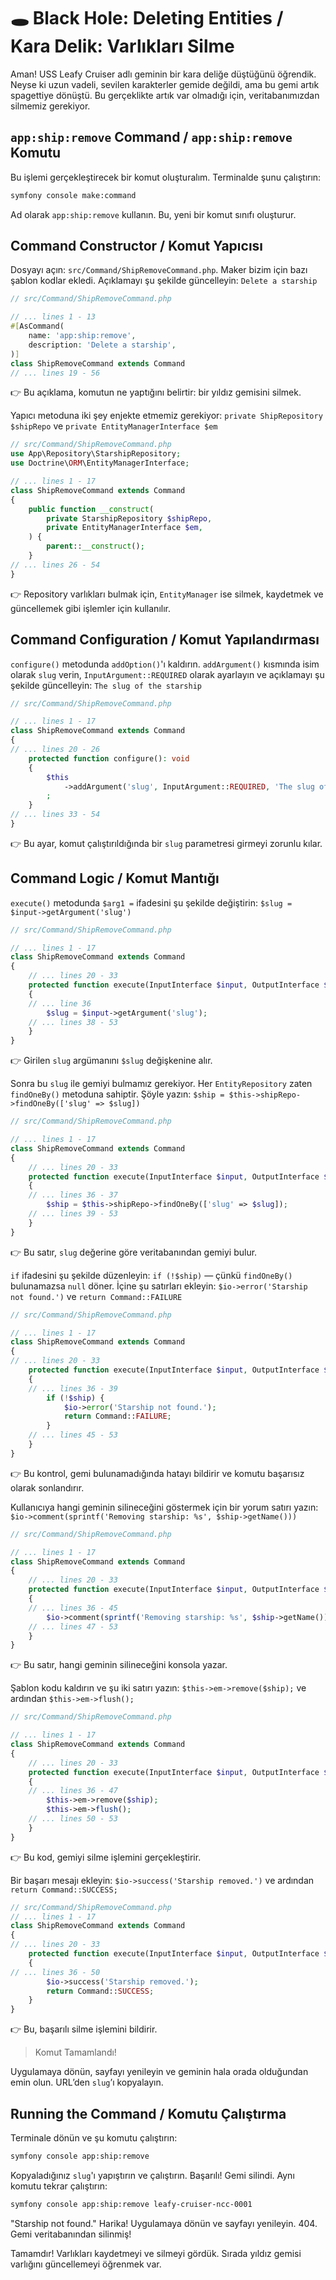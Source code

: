 # 🕳️ Black Hole: Deleting Entities / Kara Delik: Varlıkları Silme

Aman! USS Leafy Cruiser adlı geminin bir kara deliğe düştüğünü öğrendik. Neyse ki uzun vadeli, sevilen karakterler gemide değildi, ama bu gemi artık spagettiye dönüştü. Bu gerçeklikte artık var olmadığı için, veritabanımızdan silmemiz gerekiyor.

## `app:ship:remove` Command / `app:ship:remove` Komutu

Bu işlemi gerçekleştirecek bir komut oluşturalım. Terminalde şunu çalıştırın:

```bash
symfony console make:command
```

Ad olarak `app:ship:remove` kullanın. Bu, yeni bir komut sınıfı oluşturur.

## Command Constructor / Komut Yapıcısı

Dosyayı açın: `src/Command/ShipRemoveCommand.php`. Maker bizim için bazı şablon kodlar ekledi. Açıklamayı şu şekilde güncelleyin: `Delete a starship`

```php
// src/Command/ShipRemoveCommand.php

// ... lines 1 - 13
#[AsCommand(
    name: 'app:ship:remove',
    description: 'Delete a starship',
)]
class ShipRemoveCommand extends Command
// ... lines 19 - 56
```

👉 Bu açıklama, komutun ne yaptığını belirtir: bir yıldız gemisini silmek.

Yapıcı metoduna iki şey enjekte etmemiz gerekiyor: `private ShipRepository $shipRepo` ve `private EntityManagerInterface $em`

```php
// src/Command/ShipRemoveCommand.php
use App\Repository\StarshipRepository;
use Doctrine\ORM\EntityManagerInterface;

// ... lines 1 - 17
class ShipRemoveCommand extends Command
{
    public function __construct(
        private StarshipRepository $shipRepo,
        private EntityManagerInterface $em,
    ) {
        parent::__construct();
    }
// ... lines 26 - 54
}
```

👉 Repository varlıkları bulmak için, `EntityManager` ise silmek, kaydetmek ve güncellemek gibi işlemler için kullanılır.

## Command Configuration / Komut Yapılandırması

`configure()` metodunda `addOption()`'ı kaldırın. `addArgument()` kısmında isim olarak `slug` verin, `InputArgument::REQUIRED` olarak ayarlayın ve açıklamayı şu şekilde güncelleyin: `The slug of the starship`

```php
// src/Command/ShipRemoveCommand.php

// ... lines 1 - 17
class ShipRemoveCommand extends Command
{
// ... lines 20 - 26
    protected function configure(): void
    {
        $this
            ->addArgument('slug', InputArgument::REQUIRED, 'The slug of the starship')
        ;
    }
// ... lines 33 - 54
}
```

👉 Bu ayar, komut çalıştırıldığında bir `slug` parametresi girmeyi zorunlu kılar.

## Command Logic / Komut Mantığı

`execute()` metodunda `$arg1 =` ifadesini şu şekilde değiştirin: `$slug = $input->getArgument('slug')`

```php
// src/Command/ShipRemoveCommand.php

// ... lines 1 - 17
class ShipRemoveCommand extends Command
{
    // ... lines 20 - 33
    protected function execute(InputInterface $input, OutputInterface $output): int
    {
    // ... line 36
        $slug = $input->getArgument('slug');
    // ... lines 38 - 53
    }
}
```

👉 Girilen `slug` argümanını `$slug` değişkenine alır.

Sonra bu `slug` ile gemiyi bulmamız gerekiyor. Her `EntityRepository` zaten `findOneBy()` metoduna sahiptir. Şöyle yazın: `$ship = $this->shipRepo->findOneBy(['slug' => $slug])`

```php
// src/Command/ShipRemoveCommand.php

// ... lines 1 - 17
class ShipRemoveCommand extends Command
{
    // ... lines 20 - 33
    protected function execute(InputInterface $input, OutputInterface $output): int
    {
    // ... lines 36 - 37
        $ship = $this->shipRepo->findOneBy(['slug' => $slug]);
    // ... lines 39 - 53
    }
}
```

👉 Bu satır, `slug` değerine göre veritabanından gemiyi bulur.

`if` ifadesini şu şekilde düzenleyin: `if (!$ship)` — çünkü `findOneBy()` bulunamazsa `null` döner. İçine şu satırları ekleyin: `$io->error('Starship not found.')` ve `return Command::FAILURE`

```php 
// src/Command/ShipRemoveCommand.php

// ... lines 1 - 17
class ShipRemoveCommand extends Command
{
// ... lines 20 - 33
    protected function execute(InputInterface $input, OutputInterface $output): int
    {
    // ... lines 36 - 39
        if (!$ship) {
            $io->error('Starship not found.');
            return Command::FAILURE;
        }
    // ... lines 45 - 53
    }
}
``` 

👉 Bu kontrol, gemi bulunamadığında hatayı bildirir ve komutu başarısız olarak sonlandırır.

Kullanıcıya hangi geminin silineceğini göstermek için bir yorum satırı yazın: `$io->comment(sprintf('Removing starship: %s', $ship->getName()))`

```php 
// src/Command/ShipRemoveCommand.php

// ... lines 1 - 17
class ShipRemoveCommand extends Command
{
    // ... lines 20 - 33
    protected function execute(InputInterface $input, OutputInterface $output): int
    {
    // ... lines 36 - 45
        $io->comment(sprintf('Removing starship: %s', $ship->getName()));
    // ... lines 47 - 53
    }
}
```

👉 Bu satır, hangi geminin silineceğini konsola yazar.

Şablon kodu kaldırın ve şu iki satırı yazın: `$this->em->remove($ship);` ve ardından `$this->em->flush();`

```php 
// src/Command/ShipRemoveCommand.php

// ... lines 1 - 17
class ShipRemoveCommand extends Command
{
    // ... lines 20 - 33
    protected function execute(InputInterface $input, OutputInterface $output): int
    {
    // ... lines 36 - 47
        $this->em->remove($ship);
        $this->em->flush();
    // ... lines 50 - 53
    }
}
```

👉 Bu kod, gemiyi silme işlemini gerçekleştirir.

Bir başarı mesajı ekleyin: `$io->success('Starship removed.')` ve ardından `return Command::SUCCESS;`

```php 
// src/Command/ShipRemoveCommand.php
// ... lines 1 - 17
class ShipRemoveCommand extends Command
{
// ... lines 20 - 33
    protected function execute(InputInterface $input, OutputInterface $output): int
    {
// ... lines 36 - 50
        $io->success('Starship removed.');
        return Command::SUCCESS;
    }
}
```

👉 Bu, başarılı silme işlemini bildirir.

> Komut Tamamlandı!

Uygulamaya dönün, sayfayı yenileyin ve geminin hala orada olduğundan emin olun. URL’den `slug`’ı kopyalayın.

## Running the Command / Komutu Çalıştırma

Terminale dönün ve şu komutu çalıştırın:

```bash 
symfony console app:ship:remove
```

Kopyaladığınız `slug`'ı yapıştırın ve çalıştırın. Başarılı! Gemi silindi. Aynı komutu tekrar çalıştırın:

```bash 
symfony console app:ship:remove leafy-cruiser-ncc-0001
```

"Starship not found." Harika! Uygulamaya dönün ve sayfayı yenileyin. 404. Gemi veritabanından silinmiş!

Tamamdır! Varlıkları kaydetmeyi ve silmeyi gördük. Sırada yıldız gemisi varlığını güncellemeyi öğrenmek var.
